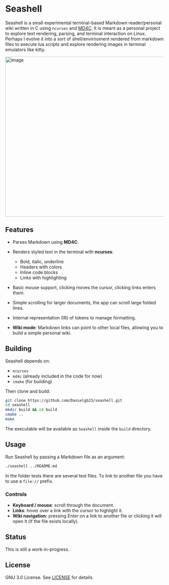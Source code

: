 # Seashell

Seashell is a small experimental terminal-based Markdown reader/personal wiki written in C using `ncurses` and [MD4C](https://github.com/mity/md4c).
It is  meant as a personal project to explore text rendering, parsing, and terminal interaction on Linux.
Perhaps I evolve it into a sort of shell/envirnoment rendered from markdown files to execute lua scripts and explore rendering images 
in terminal emulators like kitty.

<img width="768" height="507" alt="image" src="https://github.com/user-attachments/assets/c2444abd-5492-4d34-b1c8-d73d9f47d3c2" />


## Features

* Parses Markdown using **MD4C**.
* Renders styled text in the terminal with **ncurses**:

  * Bold, italic, underline
  * Headers with colors
  * Inline code blocks
  * Links with highlighting
* Basic mouse support, clicking moves the cursor, clicking links enters them.
* Simple scrolling for larger documents, the app can scroll large folded lines.
* Internal representation (IR) of tokens to manage formatting.
* **Wiki mode**: Markdown links can point to other local files, allowing you to build a simple personal wiki.

## Building

Seashell depends on:

* `ncurses`
* `md4c` (already included in the code for now)
* `cmake` (for building)


Then clone and build:

```sh
git clone https://github.com/Danielgb23/seashell.git
cd seashell
mkdir build && cd build
cmake ..
make
```

The executable will be available as `Seashell` inside the `build` directory.

## Usage

Run Seashell by passing a Markdown file as an argument:

```sh
./seashell ../README.md
```
In the folder tests there are several test files. To link to another file you have to use a `file://` prefix.

### Controls

* **Keyboard / mouse**: scroll through the document.
* **Links**: hover over a link with the cursor to highlight it.
* **Wiki navigation**: pressing *Enter* on a link  to another file or clicking it will open it (if the file exists locally).

## Status

This is still a work-in-progress. 

## License

GNU 3.0 License. See [LICENSE](LICENSE) for details.
